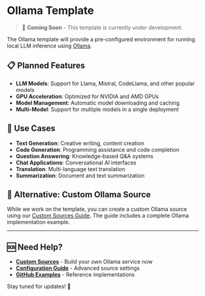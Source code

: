 # Ollama Template

> 🚧 **Coming Soon** - This template is currently under development.

The Ollama template will provide a pre-configured environment for running local LLM inference using [Ollama](https://ollama.ai/).

## 📋 Planned Features

- **LLM Models**: Support for Llama, Mistral, CodeLlama, and other popular models
- **GPU Acceleration**: Optimized for NVIDIA and AMD GPUs  
- **Model Management**: Automatic model downloading and caching
- **Multi-Model**: Support for multiple models in a single deployment

## 🎯 Use Cases

- **Text Generation**: Creative writing, content creation
- **Code Generation**: Programming assistance and code completion
- **Question Answering**: Knowledge-based Q&A systems
- **Chat Applications**: Conversational AI interfaces
- **Translation**: Multi-language text translation
- **Summarization**: Document and text summarization


## 🚀 Alternative: Custom Ollama Source

While we work on the template, you can create a custom Ollama source using our [Custom Sources Guide](../custom-sources.md). The guide includes a complete Ollama implementation example.

---

## 🆘 Need Help?

- **[Custom Sources](../custom-sources.md)** - Build your own Ollama service now
- **[Configuration Guide](../configuration.md)** - Advanced source settings
- **[GitHub Examples](https://github.com/OpenGPU-Network/sdk-ogpu-py/tree/main/examples)** - Reference implementations

Stay tuned for updates! 🚀
